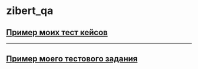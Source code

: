 # zibert_qa
## [Пример моих тест кейсов](https://docs.google.com/spreadsheets/d/19Uf5FOVuCw8hJ4oSs530sArt0GH4mg1lDODR_Q538Xo/edit#gid=224410608)
---
## [Пример моего тестового задания](https://docs.google.com/spreadsheets/d/1A1fzVCZ5mf-ruzCu1lHFO0rWjDb_zjZ5XjqyUQzNB9o/edit#gid=0)
